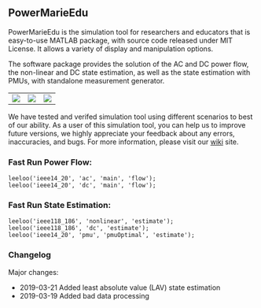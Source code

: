 ## PowerMarieEdu

PowerMarieEdu is the simulation tool for researchers and educators that is easy-to-use MATLAB package, with source code released under MIT License. It allows a variety of display and manipulation options.

The software package provides the solution of the AC and DC power flow, the non-linear and DC state estimation, as well as the state estimation with PMUs, with standalone measurement generator.

<table>
    <tbody>
        <tr>
            <td align="center"><a href="https://github.com/mcosovic/PowerMarieEdu/wiki/Power-Flow" itemprop="contentUrl" data-size="600x400"> <img src="https://github.com/mcosovic/PowerMarieEdu/blob/master/doc/figures/modulepf.png"></td>
            <td align="center"><a href="https://github.com/mcosovic/PowerMarieEdu/wiki/State-Estimation" itemprop="contentUrl" data-size="600x400"> <img src="https://github.com/mcosovic/PowerMarieEdu/blob/master/doc/figures/modulese.png"></td>
            <td align="center"><a href="https://github.com/mcosovic/PowerMarieEdu/wiki/Measurement-Generator" itemprop="contentUrl" data-size="600x400"> <img src="https://github.com/mcosovic/PowerMarieEdu/blob/master/doc/figures/modulemg.png"</td>
        </tr>
    </tbody>
</table>

We have tested and verifed simulation tool using different scenarios to best of our ability. As a user of this simulation tool, you can help us to improve future versions, we highly appreciate your feedback about any errors, inaccuracies, and bugs. For more information, please visit our [wiki](https://github.com/mcosovic/PowerMarieEdu/wiki/PowerMarieEdu) site.

###  Fast Run Power Flow:
```
leeloo('ieee14_20', 'ac', 'main', 'flow');
leeloo('ieee14_20', 'dc', 'main', 'flow');
```

###  Fast Run State Estimation:
```
leeloo('ieee118_186', 'nonlinear', 'estimate');
leeloo('ieee118_186', 'dc', 'estimate');
leeloo('ieee14_20', 'pmu', 'pmuOptimal', 'estimate');
```

###  Changelog
Major changes:
- 2019-03-21 Added least absolute value (LAV) state estimation
- 2019-03-19 Added bad data processing
